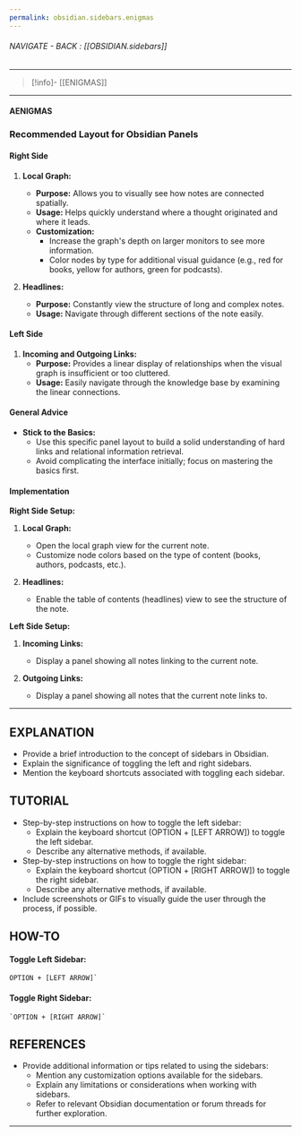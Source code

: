 ```yaml
---
permalink: obsidian.sidebars.enigmas
---
```


###### NAVIGATE - BACK :  [[OBSIDIAN.sidebars]]
----
>[!info]- [[ENIGMAS]]
-----
#### AENIGMAS



### Recommended Layout for Obsidian Panels

#### Right Side

1. **Local Graph:**
    
    - **Purpose:** Allows you to visually see how notes are connected spatially.
    - **Usage:** Helps quickly understand where a thought originated and where it leads.
    - **Customization:**
        - Increase the graph's depth on larger monitors to see more information.
        - Color nodes by type for additional visual guidance (e.g., red for books, yellow for authors, green for podcasts).
2. **Headlines:**
    
    - **Purpose:** Constantly view the structure of long and complex notes.
    - **Usage:** Navigate through different sections of the note easily.

#### Left Side

1. **Incoming and Outgoing Links:**
    - **Purpose:** Provides a linear display of relationships when the visual graph is insufficient or too cluttered.
    - **Usage:** Easily navigate through the knowledge base by examining the linear connections.

#### General Advice

- **Stick to the Basics:**
    - Use this specific panel layout to build a solid understanding of hard links and relational information retrieval.
    - Avoid complicating the interface initially; focus on mastering the basics first.

#### Implementation

**Right Side Setup:**

1. **Local Graph:**
    
    - Open the local graph view for the current note.
    - Customize node colors based on the type of content (books, authors, podcasts, etc.).
2. **Headlines:**
    
    - Enable the table of contents (headlines) view to see the structure of the note.

**Left Side Setup:**

1. **Incoming Links:**
    
    - Display a panel showing all notes linking to the current note.
2. **Outgoing Links:**
    
    - Display a panel showing all notes that the current note links to.





-----
## EXPLANATION

- Provide a brief introduction to the concept of sidebars in Obsidian.
- Explain the significance of toggling the left and right sidebars.
- Mention the keyboard shortcuts associated with toggling each sidebar.

## TUTORIAL

- Step-by-step instructions on how to toggle the left sidebar:
    - Explain the keyboard shortcut (OPTION + [LEFT ARROW]) to toggle the left sidebar.
    - Describe any alternative methods, if available.
- Step-by-step instructions on how to toggle the right sidebar:
    - Explain the keyboard shortcut (OPTION + [RIGHT ARROW]) to toggle the right sidebar.
    - Describe any alternative methods, if available.
- Include screenshots or GIFs to visually guide the user through the process, if possible.

## HOW-TO

#### Toggle Left Sidebar: 

	OPTION + [LEFT ARROW]` 

#### Toggle Right Sidebar: 

	`OPTION + [RIGHT ARROW]`

## REFERENCES

- Provide additional information or tips related to using the sidebars:
    - Mention any customization options available for the sidebars.
    - Explain any limitations or considerations when working with sidebars.
    - Refer to relevant Obsidian documentation or forum threads for further exploration.


------
